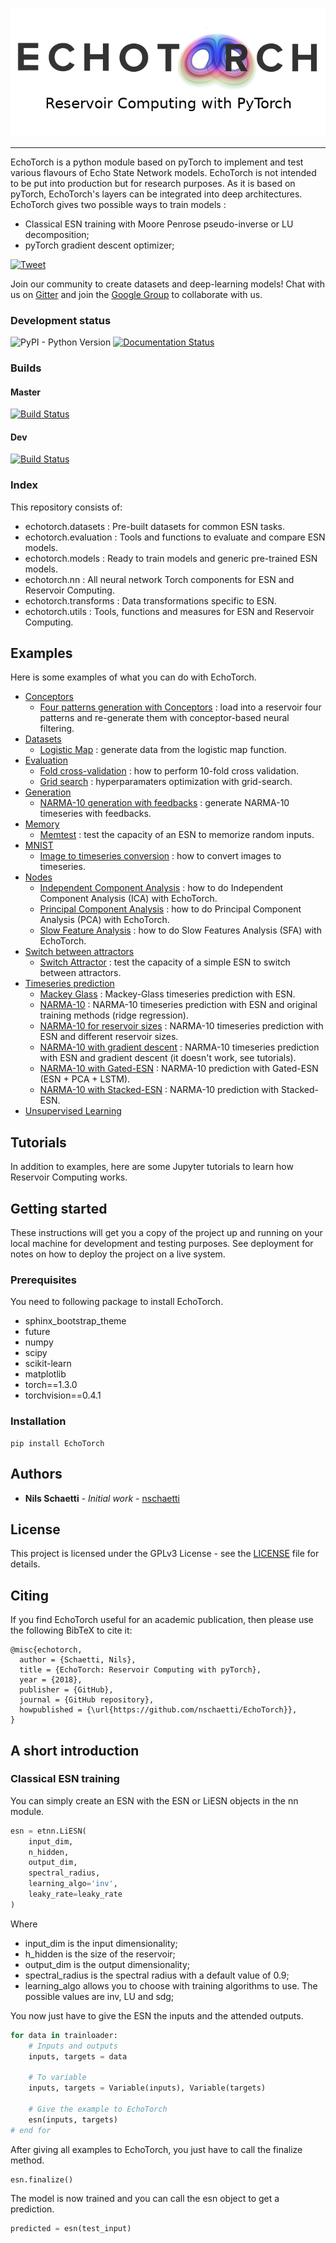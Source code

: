 <p align="center"><img src="docs/images/echotorch_complete.png" /></p>

--------------------------------------------------------------------------------

EchoTorch is a python module based on pyTorch to implement and test
various flavours of Echo State Network models. EchoTorch is not
intended to be put into production but for research purposes. As it is
based on pyTorch, EchoTorch's layers can be integrated into deep
architectures.
EchoTorch gives two possible ways to train models :
* Classical ESN training with Moore Penrose pseudo-inverse or LU decomposition;
* pyTorch gradient descent optimizer;

<a href="https://twitter.com/intent/tweet?text=EchoTorch%20is%20a%20python%20module%20based%20on%20pyTorch%20to%20implement%20and%20test%20various%20flavours%20of%20Echo%20State%20Network%20models&url=https://github.com/nschaetti/EchoTorch&hashtags=pytorch,reservoircomputing,research">
    <img style='vertical-align: text-bottom !important;' src="https://img.shields.io/twitter/url/http/shields.io.svg?style=social" alt="Tweet">
  </a>

Join our community to create datasets and deep-learning models! Chat with us on [Gitter](https://gitter.im/EchoTorch/Lobby) and join the [Google Group](https://groups.google.com/forum/#!forum/echotorch/) to collaborate with us.

### Development status

![PyPI - Python Version](https://img.shields.io/pypi/pyversions/echotorch.svg?style=flat-square)
[![Documentation Status](	https://img.shields.io/readthedocs/echotorch/latest.svg?style=flat-square)](http://echotorch.readthedocs.io/en/latest/?badge=latest&style=flat-square)

### Builds

#### Master
[![Build Status](https://www.travis-ci.org/nschaetti/EchoTorch.svg?branch=master)](https://www.travis-ci.org/nschaetti/EchoTorch)

#### Dev
[![Build Status](https://www.travis-ci.org/nschaetti/EchoTorch.svg?branch=dev)](https://www.travis-ci.org/nschaetti/EchoTorch)

### Index

This repository consists of:

* echotorch.datasets : Pre-built datasets for common ESN tasks.
* echotorch.evaluation : Tools and functions to evaluate and compare ESN models.
* echotorch.models : Ready to train models and generic pre-trained ESN models.
* echotorch.nn : All neural network Torch components for ESN and Reservoir Computing.
* echotorch.transforms : Data transformations specific to ESN.
* echotorch.utils : Tools, functions and measures for ESN and Reservoir Computing.

## Examples

Here is some examples of what you can do with EchoTorch.

* [Conceptors](https://github.com/nschaetti/EchoTorch/tree/dev/examples/conceptors)
    * [Four patterns generation with Conceptors](https://github.com/nschaetti/EchoTorch/blob/dev/examples/conceptors/conceptors_4_patterns_generation.py) : load into a reservoir four patterns and re-generate them with conceptor-based neural filtering.
* [Datasets](https://github.com/nschaetti/EchoTorch/tree/dev/examples/datasets)
    * [Logistic Map](https://github.com/nschaetti/EchoTorch/blob/dev/examples/datasets/logistic_map.py) : generate data from the logistic map function.
* [Evaluation](https://github.com/nschaetti/EchoTorch/tree/dev/examples/evaluation)
    * [Fold cross-validation](https://github.com/nschaetti/EchoTorch/tree/dev/examples/evaluation/fold_cross_validation.py) : how to perform 10-fold cross validation.
    * [Grid search](https://github.com/nschaetti/EchoTorch/tree/dev/examples/evaluation/grid_search.py) : hyperparamaters optimization with grid-search.
* [Generation](https://github.com/nschaetti/EchoTorch/tree/dev/examples/generation)
    * [NARMA-10 generation with feedbacks](https://github.com/nschaetti/EchoTorch/blob/dev/examples/generation/narma10_esn_feedbacks.py) : generate NARMA-10 timeseries with feedbacks.
* [Memory](https://github.com/nschaetti/EchoTorch/tree/dev/examples/memory)
    * [Memtest](https://github.com/nschaetti/EchoTorch/blob/dev/examples/memory/memtest.py) : test the capacity of an ESN to memorize random inputs.
* [MNIST](https://github.com/nschaetti/EchoTorch/blob/dev/examples/MNIST/)
    * [Image to timeseries conversion](https://github.com/nschaetti/EchoTorch/blob/dev/examples/MNIST/convert_images.py) : how to convert images to timeseries.
* [Nodes](https://github.com/nschaetti/EchoTorch/blob/dev/examples/nodes)
    * [Independent Component Analysis](https://github.com/nschaetti/EchoTorch/blob/dev/examples/nodes/ica_tests.py) : how to do Independent Component Analysis (ICA) with EchoTorch.
    * [Principal Component Analysis](https://github.com/nschaetti/EchoTorch/blob/dev/examples/nodes/pca_tests.py) : how to do Principal Component Analysis (PCA) with EchoTorch.
    * [Slow Feature Analysis](https://github.com/nschaetti/EchoTorch/blob/dev/examples/nodes/sfa_tests.py) : how to do Slow Features Analysis (SFA) with EchoTorch.
* [Switch between attractors](https://github.com/nschaetti/EchoTorch/blob/dev/examples/switch_attractor/switch_attractor_esn.py)
    * [Switch Attractor](https://github.com/nschaetti/EchoTorch/blob/dev/examples/switch_attractor/switch_attractor_esn.py) : test the capacity of a simple ESN to switch between attractors.
* [Timeseries prediction](https://github.com/nschaetti/EchoTorch/tree/dev/examples/timeserie_prediction)
    * [Mackey Glass](https://github.com/nschaetti/EchoTorch/blob/dev/examples/timeserie_prediction/mackey_glass_esn.py) : Mackey-Glass timeseries prediction with ESN.
    * [NARMA-10](https://github.com/nschaetti/EchoTorch/blob/dev/examples/timeserie_prediction/mackey_glass_esn.py) : NARMA-10 timeseries prediction with ESN and original training methods (ridge regression).
    * [NARMA-10 for reservoir sizes](https://github.com/nschaetti/EchoTorch/blob/dev/examples/timeserie_prediction/mackey_glass_esn.py) : NARMA-10 timeseries prediction with ESN and different reservoir sizes.
    * [NARMA-10 with gradient descent](https://github.com/nschaetti/EchoTorch/blob/dev/examples/timeserie_prediction/mackey_glass_esn.py) : NARMA-10 timeseries prediction with ESN and gradient descent (it doesn't work, see tutorials).
    * [NARMA-10 with Gated-ESN](https://github.com/nschaetti/EchoTorch/blob/dev/examples/timeserie_prediction/narma10_gated_esn.py) : NARMA-10 prediction with Gated-ESN (ESN + PCA + LSTM).
    * [NARMA-10 with Stacked-ESN](https://github.com/nschaetti/EchoTorch/blob/dev/examples/timeserie_prediction/narma10_stacked_esn.py) : NARMA-10 prediction with Stacked-ESN.
* [Unsupervised Learning](https://github.com/nschaetti/EchoTorch/tree/dev/examples/unsupervised_learning)
    
## Tutorials

In addition to examples, here are some Jupyter tutorials to learn how Reservoir Computing works.

## Getting started

These instructions will get you a copy of the project up and running
on your local machine for development and testing purposes.
See deployment for notes on how to deploy the project on a live system.

### Prerequisites

You need to following package to install EchoTorch.

* sphinx_bootstrap_theme
* future
* numpy
* scipy
* scikit-learn
* matplotlib
* torch==1.3.0
* torchvision==0.4.1

### Installation

    pip install EchoTorch

## Authors

* **Nils Schaetti** - *Initial work* - [nschaetti](https://github.com/nschaetti/)

## License

This project is licensed under the GPLv3 License - see the [LICENSE](LICENSE) file
for details.

## Citing

If you find EchoTorch useful for an academic publication, then please use the following BibTeX to cite it:

```
@misc{echotorch,
  author = {Schaetti, Nils},
  title = {EchoTorch: Reservoir Computing with pyTorch},
  year = {2018},
  publisher = {GitHub},
  journal = {GitHub repository},
  howpublished = {\url{https://github.com/nschaetti/EchoTorch}},
}
```

## A short introduction

### Classical ESN training

You can simply create an ESN with the ESN or LiESN objects in the nn
module.

```python
esn = etnn.LiESN(
    input_dim,
    n_hidden,
    output_dim,
    spectral_radius,
    learning_algo='inv',
    leaky_rate=leaky_rate
)
```

Where

* input_dim is the input dimensionality;
* h_hidden is the size of the reservoir;
* output_dim is the output dimensionality;
* spectral_radius is the spectral radius with a default value of 0.9;
* learning_algo allows you to choose with training algorithms to use.
The possible values are inv, LU and sdg;

You now just have to give the ESN the inputs and the attended outputs.

```python
for data in trainloader:
    # Inputs and outputs
    inputs, targets = data

    # To variable
    inputs, targets = Variable(inputs), Variable(targets)

    # Give the example to EchoTorch
    esn(inputs, targets)
# end for
```

After giving all examples to EchoTorch, you just have to call the
finalize method.

```python
esn.finalize()
```

The model is now trained and you can call the esn object to get a
prediction.

```python
predicted = esn(test_input)
```

